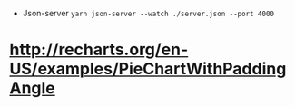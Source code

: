 * Json-server
`
yarn json-server --watch ./server.json --port 4000
`
# http://recharts.org/en-US/examples/PieChartWithPaddingAngle
